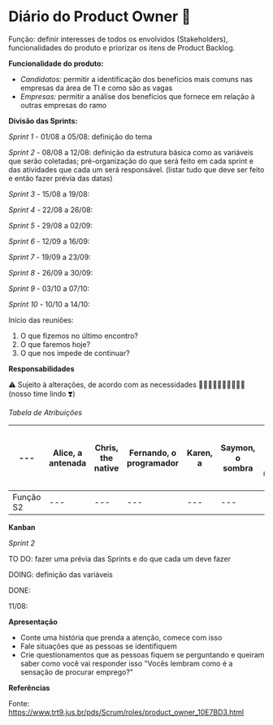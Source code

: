 # Diário do Product Owner :book:

Função: definir interesses de todos os envolvidos (Stakeholders), funcionalidades do produto e priorizar os itens de Product Backlog.


**Funcionalidade do produto:** 
- *Candidatos:* permitir a identificação dos benefícios mais comuns nas empresas da área de TI e como são as vagas
- *Empresas:* permitir a análise dos benefícios que fornece em relação à outras empresas do ramo


**Divisão das Sprints:**

*Sprint 1* - 01/08 a 05/08: definição do tema

*Sprint 2* - 08/08 a 12/08: definição da estrutura básica como as variáveis que serão coletadas; pré-organização do que será feito em cada sprint e das atividades que cada um será responsável. (listar tudo que deve ser feito e então fazer prévia das datas)

*Sprint 3* - 15/08 a 19/08:

*Sprint 4* - 22/08 a 26/08:

*Sprint 5* - 29/08 a 02/09:

*Sprint 6* - 12/09 a 16/09:

*Sprint 7* - 19/09 a 23/09:

*Sprint 8* - 26/09 a 30/09:

*Sprint 9* - 03/10 a 07/10:

*Sprint 10* - 10/10 a 14/10:

Início das reuniões:
1. O que fizemos no último encontro?
2. O que faremos hoje?
3. O que nos impede de continuar?

**Responsabilidades**

:warning: Sujeito à alterações, de acordo com as necessidades :woman_technologist::man_technologist::woman_technologist::man_technologist::woman_technologist: (nosso time lindo :heavy_heart_exclamation:)

*Tabela de Atribuições*


| --- | Alice, a antenada | Chris, the native | Fernando, o programador | Karen, a | Saymon, o sombra | Tai, a que tem uma rocha no :heart: |
| --- | --- | --- | --- | --- | --- | --- |
| Função S2 | --- | --- | --- | --- | --- | --- |


**Kanban**

*Sprint 2*

TO DO: fazer uma prévia das Sprints e do que cada um deve fazer

DOING: definição das variáveis

DONE:

11/08:

**Apresentação**

- Conte uma história que prenda a atenção, comece com isso
- Fale situações que as pessoas se identifiquem
- Crie questionamentos que as pessoas fiquem se perguntando e queiram saber como você vai responder isso
"Vocês lembram como é a sensação de procurar emprego?"

**Referências**

Fonte: https://www.trt9.jus.br/pds/Scrum/roles/product_owner_10E7BD3.html

